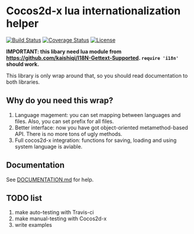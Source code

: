 # Cocos2d-x lua internationalization helper
[![Build Status](https://travis-ci.org/v1993/cocos2d-x-lua-i18n.svg?branch=master)](https://travis-ci.org/v1993/cocos2d-x-lua-i18n)
[![Coverage Status](https://coveralls.io/repos/github/v1993/cocos2d-x-lua-i18n/badge.svg?branch=master)](https://coveralls.io/github/v1993/cocos2d-x-lua-i18n?branch=master)
[![License](http://img.shields.io/badge/License-MIT-brightgreen.svg)](LICENSE)

**IMPORTANT: this libary need lua module from https://github.com/kaishiqi/I18N-Gettext-Supported. `require 'i18n'` should work.**

This library is only wrap around that, so you should read documentation to both libraries.

## Why do you need this wrap?

1. Language magement: you can set mapping between languages and files. Also, you can set prefix for all files.
2. Better interface: now you have got object-oriented metamethod-based API. There is no more tons of ugly methods.
3. Full cocos2d-x integration: functions for saving, loading and using system language is aviable.

## Documentation

See [DOCUMENTATION.md](DOCUMENTATION.md) for help.

## TODO list

1. make auto-testing with Travis-ci
2. make manual-testing with Cocos2d-x
3. write examples
